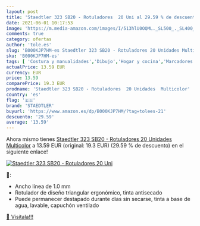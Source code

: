 ```yaml
---
layout: post
title: 'Staedtler 323 SB20 - Rotuladores  20 Uni al 29.59 % de descuento'
date: 2021-06-01 10:17:53
image: 'https://m.media-amazon.com/images/I/513hlU0OQML._SL500_._SL400_.jpg'
comments: true
category: ofertas
author: 'tole.es'
slug: 'B000KJP7HM-es Staedtler 323 SB20 - Rotuladores 20 Unidades Multicolor'
sku: 'B000KJP7HM-es'
tags: [ 'Costura y manualidades','Dibujo','Hogar y cocina','Marcadores','Materiales de dibujo','rotuladores','staedtler', ]
actualPrice: 13.59 EUR
currency: EUR
price: 13.59
comparePrice: 19.3 EUR
prodname: 'Staedtler 323 SB20 - Rotuladores  20 Unidades  Multicolor'
country: 'es'
flag: '🇪🇸'
brand: 'STAEDTLER'
buyurl: 'https://www.amazon.es/dp/B000KJP7HM/?tag=tolees-21'
descuento: '29.59'
average: '13.59'
---
```


Ahora mismo tienes [Staedtler 323 SB20 - Rotuladores  20 Unidades  Multicolor](https://www.amazon.es/dp/B000KJP7HM/?tag=tolees-21) a 13.59 EUR (original: 19.3 EUR) (29.59 %  de descuento) en el siguiente enlace!

[![Staedtler 323 SB20 - Rotuladores  20 Uni](https://m.media-amazon.com/images/I/513hlU0OQML._SL500_._SL400_.jpg)](https://www.amazon.es/dp/B000KJP7HM/?tag=tolees-21)

🔎:

- Ancho línea de 1.0 mm
- Rotulador de diseño triangular ergonómico, tinta antisecado
- Puede permanecer destapado durante días sin secarse, tinta a base de agua, lavable, capuchón ventilado

[🛒 Visítala!!!](https://www.amazon.es/dp/B000KJP7HM/?tag=tolees-21)
